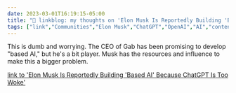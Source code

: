 ---date: 2023-03-01T16:19:15-05:00title: "🔗 linkblog: my thoughts on 'Elon Musk Is Reportedly Building 'Based AI' Because ChatGPT Is Too Woke'"tags: ["link","Communities","Elon Musk","ChatGPT","OpenAI","AI","content moderation","Gab","Andrew Torba"]---This is dumb and worrying. The CEO of Gab has been promising to develop "based AI," but he's a bit player. Musk has the resources and influence to make this a bigger problem.   [link to 'Elon Musk Is Reportedly Building 'Based AI' Because ChatGPT Is Too Woke'](https://www.vice.com/en/article/qjkgym/elon-musk-based-ai)